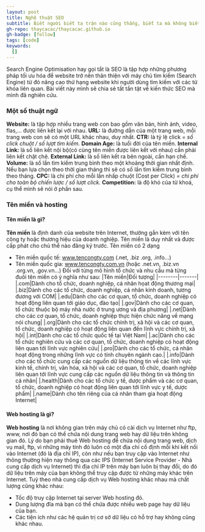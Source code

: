 ```yaml
---
layout: post
title: Nghệ thuật SEO
subtitle: Biết người biết ta trận nào cũng thắng, biết ta mà không biết người trận thắng trận bại, không biết ta không biết người trận nào cũng bại
gh-repo: thaycacac/thaycacac.github.io
gh-badge: [follow]
tags: [code]
keywords:
  []
---
```


Search Engine Optimisation hay gọi tắt là SEO là tập hợp những phương pháp tối ưu hóa để website trở nên thân thiện với máy chủ tìm kiếm (Search Engine) từ đó nâng cao thứ hạng website khi người dùng tìm kiếm với các từ khóa liên quan. Bài viết này mình sẽ chia sẻ tất tần tật về kiến thức SEO mà mình đã nghiên cứu.

### Một số thuật ngữ
**Website:** là tập hợp nhiều trang web con bao gồm văn bản, hình ảnh, video, flas,... được liên kết lại với nhau.
**URL:** là đường dẫn của một trang web, mỗi trang web con sẽ có một URL khác nhau, duy nhất.
**CTR:** là tỷ lệ click *= số click chuột / số lượt tìm kiếm.*
**Domain Age:** là tuổi đời của tên miền.
**Internal Link:** là số liên kết nội bộ(có cùng tên miền được liên kết với nhau) cần phải liên kết chặt chẽ.
**External Link:** là số liên kết ra bên ngoài, cần hạn chế.
**Volume:** là số lần tìm kiếm trung bình theo một khoảng thời gian nhất định. Nếu bạn lựa chọn theo thời gian tháng thì sẽ có số lần tìm kiếm trung bình theo tháng.
**CPC:** là chi phí cho mỗi lần nhấp chuột (Cost per Click) *= chi phí cho toàn bộ chiến lược / số lượt click.*
**Competition:** là độ khó của từ khoá, cụ thể mình sẽ nói ở phần sau.

### Tên miền và hosting

#### Tên miền là gì?

**Tên miền** là định danh của website trên Internet, thường gắn kèm với tên công ty hoặc thương hiệu của doanh nghiệp. Tên miền là duy nhất và được cấp phát cho chủ thể nào đăng ký trước.
Tên miền có 2 dạng
- Tên miền quốc tế: www.tencongty.com (.net, .biz .org, .info...)
- Tên miền quốc gia: www.tencongty.com.vn (hoặc .net.vn, .biz.vn .org.vn, .gov.vn...)
Đối với từng mô hình tổ chức và nhu cầu mà từng đuôi tên miền có ý nghĩa như sau:
|Tên miền|Đối tượng|
|--------|-------|
|.com|Dành cho tổ chức, doanh nghiệp, cá nhân họat động thương mại|
|.biz|Dành cho các tổ chức, doanh nghiệp, cá nhân kinh doanh, tương đương với COM|
|.edu|Dành cho các cơ quan, tổ chức, doanh nghiệp có hoạt động liên quan tới giáo dục, đào tạo|
|.gov|Dành cho các cơ quan, tổ chức thuộc bộ máy nhà nước ở trung ương và địa phương|
|.net|Dành cho các cơ quan, tổ chức, doanh nghiệp thực hiện chức năng về mạng nói chung|
|.org|Dành cho các tổ chức chính trị, xã hội và các cơ quan, tổ chức, doanh nghiệp có hoạt động liên quan đến lĩnh vực chính trị, xã hội|
|.int|Dành cho các tổ chức quốc tế tại Việt Nam|
|.ac|Dành cho các tổ chức nghiên cứu và các cơ quan, tổ chức, doanh nghiệp có hoạt động liên quan tới lĩnh vực nghiên cứu|
|.pro|Dành cho các tổ chức, cá nhân hoạt động trong những lĩnh vực có tính chuyên ngành cao.|
|.info|Dành cho các tổ chức cung cấp các nguồn dữ liệu thông tin về các lĩnh vực kinh tế, chính trị, văn hóa, xã hội và các cơ quan, tổ chức, doanh nghiệp liên quan tới lĩnh vực cung cấp các nguồn dữ liệu thông tin và thông tin cá nhân|
|.health|Dành cho các tổ chức y tế, dược phẩm và các cơ quan, tổ chức, doanh nghiệp có hoạt động liên quan tới lĩnh vực y tế, dược phẩm|
|.name|Dành cho tên riêng của cá nhân tham gia hoạt động Internet|

#### Web hosting là gì?

**Web hosting** là nơi không gian trên máy chủ có cài dịch vụ Internet như ftp, www, nơi đó bạn có thể chứa nội dung trang web hay dữ liệu trên không gian đó. Lý do bạn phải thuê Web hosting để chứa nội dung trang web, dịch vụ mail, ftp, vì những máy tính đó luôn có một địa chỉ cố định mỗi khi kết nối vào Internet (đó là địa chỉ IP), còn như nếu bạn truy cập vào Internet như thông thường hiện nay thông qua các IPS (Internet Service Provider - Nhà cung cấp dịch vụ Internet) thì địa chỉ IP trên máy bạn luôn bị thay đổi, do đó dữ liệu trên máy của bạn không thể truy cập được từ những máy khác trên Internet.
Tuỳ theo nhà cung cấp dịch vụ Web hosting khác nhau mà chất lượng cũng khác nhau:
- Tốc độ truy cập Internet tại server Web hosting đó.
- Dung lượng đĩa mà bạn có thể chứa được nhiều web page hay dữ liệu của bạn.
- Các tiện ích như các hệ quản trị cơ sở dữ liệu có hỗ trợ hay không cũng khác nhau.